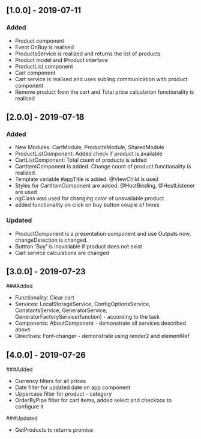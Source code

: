 ## [1.0.0] - 2019-07-11
### Added
- Product component
- Event OnBuy is realised
- ProductsService is realized and returns the list of products
- Product model and IProduct interface
- ProductList component
- Cart component
- Cart service is  realised and uses subling communication with product component
- Remove product from the cart and Total price calculation functionality is realised

## [2.0.0] - 2019-07-18
### Added
- New Modules: CartModule, ProductsModule, SharedModule
- ProductListComponent: Added check if product is available
- CartListComponent: Total count of products is added
- СartItemComponent is added. Change count of product functionality is realized.
- Template variable #appTitle is added. @ViewChild is used
- Styles for CartItemComponent are added. @HostBinding, @HostListener are used
- ngClass was used for changing color of unavailable product
- added functionality on click on buy button couple of times

### Updated
- ProductComponent is a presentation component and use Outputs now, changeDetection is changed.
- Buttton 'Buy' is inavailable if product does not exist
- Cart service calculations are changed

## [3.0.0] - 2019-07-23
###Added
- Functionality: Clear cart
- Services: LocalStorageService, ConfigOptionsService, ConstantsService, GeneratorService,          GeneratorFactoryService(function) - according to the task
- Components: AboutComponent - demonstrate all services described above
- Directives: Font-changer - demonstrate using render2 and elementRef

## [4.0.0] - 2019-07-26
###Added
- Currency filters for all prices
- Date filter for updated date on app component
- Uppercase filter for product - category
- OrderByPipe filter for cart items, added select and checkbox to configure it

###Updated
- GetProducts to returns promise 
